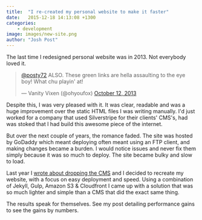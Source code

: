 ```yaml
---
title:  "I re-created my personal website to make it faster"
date:   2015-12-18 14:13:08 +1300
categories: 
    - development
image: images/new-site.png
author: "Josh Post"
---
```


The last time I redesigned personal website was in 2013. Not everybody loved it.

<blockquote class="twitter-tweet" lang="en"><p lang="en" dir="ltr"><a href="https://twitter.com/posty72">@posty72</a> ALSO. These green links are hella assaulting to the eye boy! What chu playin&#39; at!</p>&mdash; Vanity Vixen (@ohyoufox) <a href="https://twitter.com/ohyoufox/status/388858660983545856">October 12, 2013</a></blockquote>
<script async src="//platform.twitter.com/widgets.js" charset="utf-8"></script>

Despite this, I was very pleased with it. It was clear, readable and was a huge improvement over the static HTML files I was writing manually. I'd just worked for a company that used Silverstripe for their clients' CMS's, had was stoked that I had build this awesome piece of the internet.

But over the next couple of years, the romance faded. The site was hosted by GoDaddy which meant deploying often meant using an FTP client, and making changes became a burden. I would notice issues and never fix them simply because it was so much to deploy. The site became bulky and slow to load.

Last year I [wrote about dropping the CMS] and I decided to recreate my website, with a focus on easy deployment and speed. Using a combination of Jekyll, Gulp, Amazon S3 & Cloudfront I came up with a solution that was so much lighter and simple than a CMS that did the exact same thing.

The results speak for themselves. See my post detailing performance gains to see the gains by numbers.


[post detailing performance gains]: http://www.posty.co.nz/development/2015/12/18/cms-vs-static-performance-review.html
[wrote about dropping the CMS]: http://www.posty.co.nz/development/2015/12/11/breaking-away-from-the-cms.html
[this site]: https://github.com/posty72/posty.co.nz
